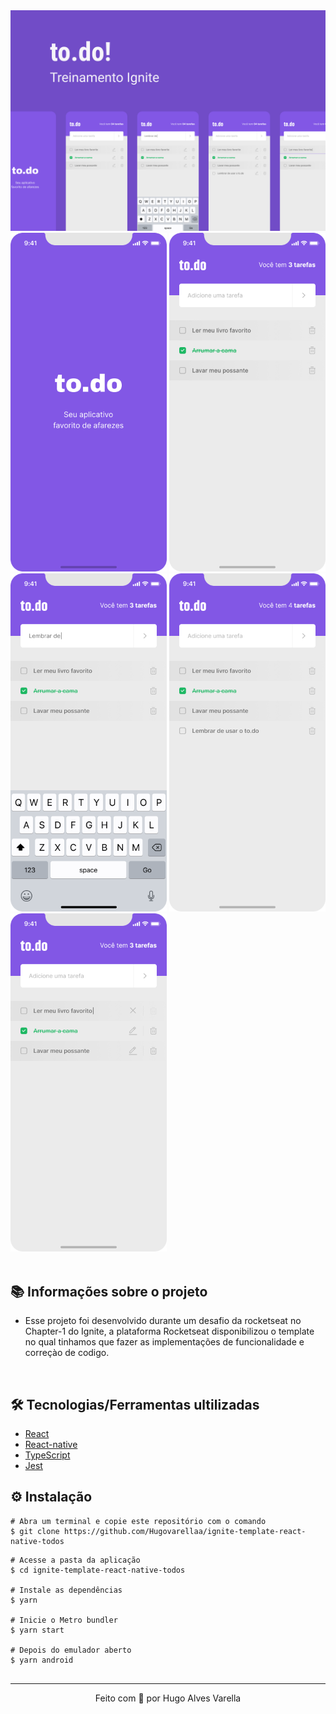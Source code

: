 
<div>
  <img src="./src/assets/images/capa.png">
</div>

<div>
  <img src="./src/assets/images/splash.png" width="250px">
  <img src="./src/assets/images/home.png" width="250px">
  <img src="./src/assets/images/digitando.png" width="250px">
  <img src="./src/assets/images/adicionado.png" width="250px">
  <img src="./src/assets/images/editar.png" width="250px">
</div>

<br/>

## 📚 Informações sobre o projeto

- Esse projeto foi desenvolvido durante um desafio da rocketseat no Chapter-1 do Ignite, a plataforma Rocketseat disponibilizou o template no qual tinhamos que fazer as implementações de funcionalidade e correçào de codigo.

&nbsp;

## 🛠️ Tecnologias/Ferramentas ultilizadas

- [React](https://pt-br.reactjs.org/E)
- [React-native](https://vitejs.dev/)
- [TypeScript](https://www.typescriptlang.org/)
- [Jest](https://testing-library.com/docs/)

## ⚙️ Instalação

```
# Abra um terminal e copie este repositório com o comando
$ git clone https://github.com/Hugovarellaa/ignite-template-react-native-todos
```

```
# Acesse a pasta da aplicação
$ cd ignite-template-react-native-todos

# Instale as dependências
$ yarn

# Inicie o Metro bundler
$ yarn start 

# Depois do emulador aberto
$ yarn android 


```

---

<p align="center">Feito com 💙 por Hugo Alves Varella</p>